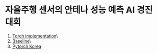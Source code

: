 # 자율주행 센서의 안테나 성능 예측 AI 경진대회

1)  [Torch
    Implementation](https://dacon.io/competitions/official/235927/codeshare/6013?page=1&dtype=recent)\
2)  [Baseline](https://dacon.io/competitions/official/235927/codeshare/5837?page=1&dtype=recent)\
3)  [Pytorch Korea](https://tutorials.pytorch.kr/)

